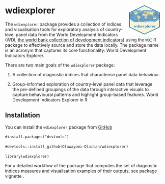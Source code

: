 # wdiexplorer <a href="https://github.com/Oluwayomi-Olaitan/wdiexplorer"><img src="man/figures/wdiexplorer_logo.png" align="right" height="95" width = "100" alt="wdiexplorer logo" /></a>

The `wdiexplorer` package provides a collection of indices and visualisation tools for exploratory analysis of country-level panel data from the World Development Indicators (WDI, [the world bank collection of development indicators](https://databank.worldbank.org/home.aspx)) using the `WDI` R package to effectively source and store the data locally. 
The package name is an acronym that captures its core functionality: World Development Indicators Explorer.

There are two main goals of the `wdiexplorer` package:

1. A collection of diagnostic indices that characterise panel data behaviour.

2. Group-informed exploration of country-level panel data that leverage the pre-defined groupings of the data through interactive visuals to capture behavioural patterns and highlight group-based features.
World Development Indicators Explorer in R

## Installation

You can install the `wdiexplorer` package from [GitHub](https://github.com/Oluwayomi-Olaitan/wdiexplorer)

```
#install.packages("devtools")

#devtools::install_github(Oluwayomi-Olaitan/wdiexplorer)

library(wdiexplorer)

```


For a detailed workflow of the package that computes the set of diagnostic indices measures and visualisation examples of their outputs, see package vignette .
